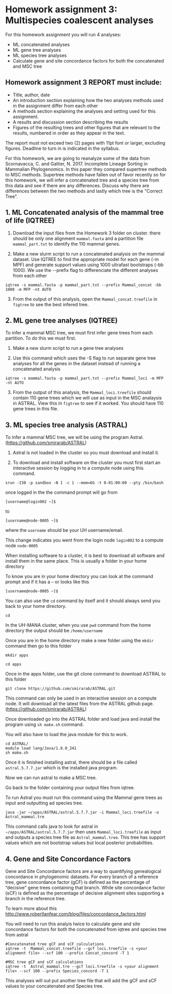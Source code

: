 # Homework assignment 3: Multispecies coalescent analyses

For this homework assignment you will run 4 analyses:
- ML concatenated analyses
- ML gene tree analyses
- ML species tree analyses
- Calculate gene and site concordance factors for both the concatenated and MSC tree 


## Homework assignment 3 REPORT must include:

- Title, author, date
- An introduction section explaining how the two analyses methods used in the assignment differ from each other
- A methods section explaining the analyses and setting used for this assignment.
- A results and discussion section describing the results
- Figures of the resulting trees and other figures that are relevant to the results, numbered in order as they appear in the text.

The report must not exceed two (2) pages with 11pt font or larger, excluding figures. Deadline to turn in is indicated in the syllabus.

For this homework, we are going to reanalyze some of the data from Scornavacca, C. and Galtier, N. 2017. Incomplete Lineage Sorting in Mammalian Phylogenomics. In this paper they compared supertree methods to MSC methods. Supertree methods have fallen out of favor recently so for this homework, we will infer a concatenated tree and a species tree from this data and see if there are any differences. Discuss why there are differences between the two methods and lastly which tree is the "Correct Tree". 

## 1. ML Concatenated analysis of the mammal tree of life (IQTREE)

1. Download the input files from the Homework 3 folder on cluster. there should be only one alignment ```mammal.fasta``` and a partition file ```mammal_part.txt``` to identify the 110 mammal genes. 

2. Make a new slurm script to run a concatenated analysis on the mammal dataset. Use IQTREE to find the appropriate model for each gene (-m MPF) and generate support values using 1000 ultrafast bootstraps (-bb 1000). We use the --prefix flag to differenciate the different analyses from each other

```
iqtree -s mammal.fasta -p mammal_part.txt --prefix Mammal_concat -bb 1000 -m MFP -nt AUTO
```

3. From the output of this analysis, open the ```Mammal_concat.treefile``` in ```figtree``` to see the best infered tree. 


## 2. ML gene tree analyses (IQTREE)

To infer a mammal MSC tree, we must first infer gene trees from each partition. To do this we must first.

1. Make a new slurm script to run a gene tree analyses

2. Use this command which uses the -S flag to run separate gene tree analyses for all the genes in the dataset instead of running a concatenated analysis
```
iqtree -s mammal.fasta -p mammal_part.txt --prefix Mammal_loci -m MFP -nt AUTO
```

3. From the output of this analysis, the ```Mammal_loci.treefile``` should contain 110 gene trees which we will use as input in the MSC analaysis in ASTRAL. View this in ```figtree``` to see if it worked. You should have 110 gene trees in this file. 

## 3. ML species tree analysis (ASTRAL) 

To infer a mammal MSC tree, we will be using the program Astral. (https://github.com/smirarab/ASTRAL)

1. Astral is not loaded in the cluster so you must download and install it. 

2. To download and install software on the cluster you must first start an interactive session by logging in to a compute node using this command.

```
srun -I30 -p sandbox -N 1 -c 1 --mem=6G -t 0-01:00:00 --pty /bin/bash
```

once logged in the the command prompt will go from

```
[username@login002 ~]$
```
to
```
[username@node-0005 ~]$
```
where the ```username``` should be your UH username/email. 

This change indicates you went from the login node ```login002``` to a compute node ```node-0005```

When installing software to a cluster, it is best to download all software and install them in the same place. This is usually a folder in your home directory 

To know you are in your home directory you can look at the command prompt and if it has a ```~```  or looks like this 

```
[username@node-0005 ~]$
``` 

You can also use the ```cd``` command by itself and it should always send you back to your home directory.

```
cd
```

In the UH-MANA cluster, when you use ```pwd``` command from the home directory the output should be ```/home/username```

Once you are in the home directory make a new folder using the ```mkdir``` command then go to this folder

```
mkdir apps

cd apps
```

Once in the apps folder, use the git clone command to download ASTRAL to this folder

```
git clone https://github.com/smirarab/ASTRAL.git
```
This command can only be used in an interactive session on a compute node. It will download all the latest files from the ASTRAL github page. (https://github.com/smirarab/ASTRAL)


Once downloaded go into the ASTRAL folder and load java and install the program using ```sh make.sh``` command.

You will also have to load the java module for this to work.

```
cd ASTRAL/
module load lang/Java/1.8.0_241
sh make.sh
```

Once it is finished installing astral, there should be a file called ```astral.5.7.7.jar``` which is the installed java program.   

Now we can run astral to make a MSC tree.

Go back to the folder containing your output files from iqtree.

To run Astral you must run this command using the Mammal gene trees as input and outputting ad species tree.

```
java -jar ~/apps/ASTRAL/astral.5.7.7.jar -i Mammal_loci.treefile -o Astral_mammal.tre
```

This command calls java to look for astral in ```~/apps/ASTRAL/astral.5.7.7.jar``` then uses ```Mammal_loci.treefile``` as input and outputs a species tree file as ```Astral_mammal.tree```. This tree has support values which are not bootstrap values but local posterior probabilities.

## 4. Gene and Site Concordance Factors

Gene and Site Concordance factors are a way to quantifying genealogical concordance in phylogenomic datasets. For every branch of a reference tree, gene concordance factor (gCF) is defined as the percentage of “decisive” gene trees containing that branch. While site concordance factor (sCF) is defined as the percentage of decisive alignment sites supporting a branch in the reference tree. 

To learn more about this http://www.robertlanfear.com/blog/files/concordance_factors.html

You will need to run this analyis twice to calculate gene and site concordance factors for both the concatenated from iqtree and species tree from astral

```
#Concatenated tree gCF and sCF calculations
iqtree -t  Mammal_concat.treefile --gcf loci.treefile -s <your alignment file> --scf 100 --prefix Concat_concord -T 1

#MSC tree gCF and sCF calculations
iqtree -t  Astral_mammal.tre --gcf loci.treefile -s <your alignment file> --scf 100 --prefix Species_concord -T 1
```

This analyses will out put another tree file that will add the gCF and sCF values to your concatenated and Species tree. 


